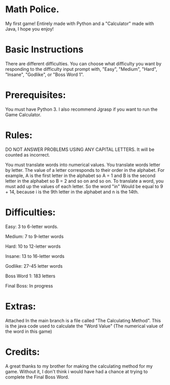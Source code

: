 
# Math Police.
My first game! Entirely made with Python and a "Calculator" made with Java, I hope you enjoy!
# Basic Instructions
There are different difficulties.
You can choose what difficulty you want by responding to the difficulty input prompt with, "Easy", "Medium", "Hard", "Insane", "Godlike", or "Boss Word 1".

# Prerequisites:
You must have Python 3.
I also recommend Jgrasp if you want to run the Game Calculator.

# Rules:

DO NOT ANSWER PROBLEMS USING ANY CAPITAL LETTERS. It will be counted as incorrect.

You must translate words into numerical values.
You translate words letter by letter.
The value of a letter corresponds to their order in the alphabet.
For example, A is the first letter in the alphabet so A = 1
and B is the second letter in the alphabet so B = 2 and so on and so on.
To translate a word, you must add up the values of each letter.
So the word "in" Would be equal to 9 + 14, because i is the 9th letter in the alphabet and n is the 14th.

# Difficulties:


Easy: 3 to 6-letter words.

Medium: 7 to 9-letter words

Hard: 10 to 12-letter words

Insane: 13 to 16-letter words

Godlike: 27-45 letter words

Boss Word 1: 183 letters

Final Boss: In progress

# Extras:
Attached In the main branch is a file called "The Calculating Method". This is the java code used to calculate the "Word Value" (The numerical value of the word in this game)
# Credits:
A great thanks to my brother for making the calculating method for my game. Without it, I don't think i would have had a chance at trying to complete the Final Boss Word.




